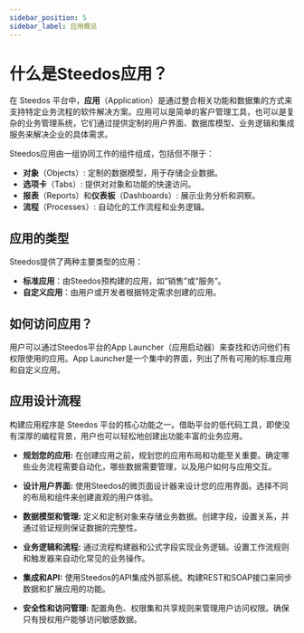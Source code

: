 ```yaml
---
sidebar_position: 5
sidebar_label: 应用概览
---
```



# 什么是Steedos应用？

在 Steedos 平台中，**应用**（Application）是通过整合相关功能和数据集的方式来支持特定业务流程的软件解决方案。应用可以是简单的客户管理工具，也可以是复杂的业务管理系统，它们通过提供定制的用户界面、数据库模型、业务逻辑和集成服务来解决企业的具体需求。

Steedos应用由一组协同工作的组件组成，包括但不限于：

- **对象**（Objects）: 定制的数据模型，用于存储企业数据。
- **选项卡**（Tabs）: 提供对对象和功能的快速访问。
- **报表**（Reports）和**仪表板**（Dashboards）: 展示业务分析和洞察。
- **流程**（Processes）: 自动化的工作流程和业务逻辑。

## 应用的类型

Steedos提供了两种主要类型的应用：
- **标准应用**：由Steedos预构建的应用，如“销售”或“服务”。
- **自定义应用**：由用户或开发者根据特定需求创建的应用。

## 如何访问应用？

用户可以通过Steedos平台的App Launcher（应用启动器）来查找和访问他们有权限使用的应用。App Launcher是一个集中的界面，列出了所有可用的标准应用和自定义应用。

## 应用设计流程

构建应用程序是 Steedos 平台的核心功能之一。借助平台的低代码工具，即使没有深厚的编程背景，用户也可以轻松地创建出功能丰富的业务应用。

- **规划您的应用:**
在创建应用之前，规划您的应用布局和功能至关重要。确定哪些业务流程需要自动化，哪些数据需要管理，以及用户如何与应用交互。

- **设计用户界面:**
使用Steedos的微页面设计器来设计您的应用界面。选择不同的布局和组件来创建直观的用户体验。

- **数据模型和管理:**
定义和定制对象来存储业务数据。创建字段，设置关系，并通过验证规则保证数据的完整性。

- **业务逻辑和流程:**
通过流程构建器和公式字段实现业务逻辑。设置工作流规则和触发器来自动化常见的业务操作。

- **集成和API:**
使用Steedos的API集成外部系统。构建REST和SOAP接口来同步数据和扩展应用的功能。

- **安全性和访问管理:**
配置角色、权限集和共享规则来管理用户访问权限。确保只有授权用户能够访问敏感数据。
